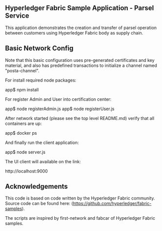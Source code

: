 ## Hyperledger Fabric Sample Application - Parsel Service

This application demonstrates the creation and transfer of parsel operation between customers using Hyperledger Fabric body  as supply chain.

## Basic Network Config
Note that this basic configuration uses pre-generated certificates and key material, and also has predefined transactions to initialize a channel named "posta-channel".

For install required node packages:

app$ npm install

For register Admin and User into certification center:

app$ node registerAdmin.js
app$ node registerUser.js

After network started (please see the top level README.md) verify that all containers are up:

app$ docker ps

And finally run the client application:

app$ node server.js

The UI client will available on the link:

http://localhost:9000


## Acknowledgements
This code is based on code written by the Hyperledger Fabric community. Source code can be found here: (https://github.com/hyperledger/fabric-samples).

The scripts are inspired by first-network and fabcar of Hyperledger Fabric samples.
